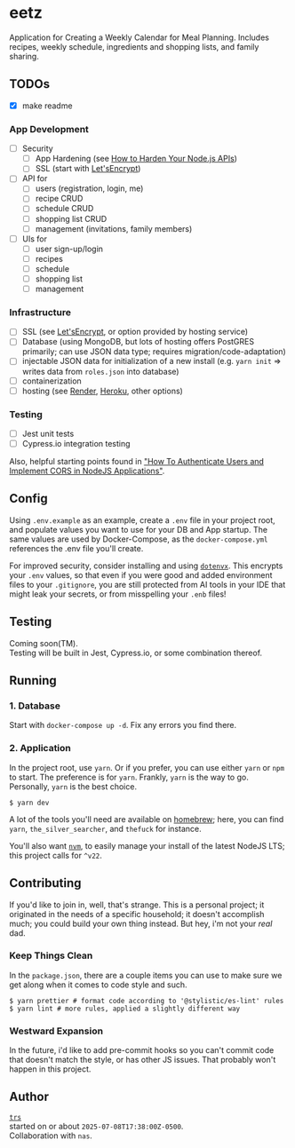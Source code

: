 # eetz

Application for Creating a Weekly Calendar for Meal Planning. Includes recipes, weekly schedule, ingredients and shopping lists, and family sharing.

## TODOs

- [x] make readme

### App Development

- [ ] Security
  - [ ] App Hardening (see [How to Harden Your Node.js APIs](https://www.freecodecamp.org/news/how-to-harden-your-nodejs-apis-security-best-practices/))
  - [ ] SSL (start with [Let'sEncrypt](https://letsencrypt.org))
- [ ] API for
  - [ ] users (registration, login, me)
  - [ ] recipe CRUD
  - [ ] schedule CRUD
  - [ ] shopping list CRUD
  - [ ] management (invitations, family members)
- [ ] UIs for
  - [ ] user sign-up/login
  - [ ] recipes
  - [ ] schedule
  - [ ] shopping list
  - [ ] management

### Infrastructure

- [ ] SSL (see [Let'sEncrypt](https://letsencrypt.org), or option provided by hosting service)
- [ ] Database (using MongoDB, but lots of hosting offers PostGRES primarily; can use JSON data type; requires migration/code-adaptation)
- [ ] injectable JSON data for initialization of a new install (e.g. `yarn init` => writes data from `roles.json` into database)
- [ ] containerization
- [ ] hosting (see [Render](https://render.com/), [Heroku](https://www.heroku.com/), other options)

### Testing

- [ ] Jest unit tests
- [ ] Cypress.io integration testing

Also, helpful starting points found in ["How To Authenticate Users and Implement CORS in NodeJS Applications"](https://www.freecodecamp.org/news/how-to-authenticate-users-and-implement-cors-in-nodejs-applications/).

## Config

Using `.env.example` as an example, create a `.env` file in your project root, and populate values you want to use for your DB and App startup. The same values are used by Docker-Compose, as the `docker-compose.yml` references the .env file you'll create.

For improved security, consider installing and using [`dotenvx`](https://dotenvx.com/). This encrypts your `.env` values, so that even if you were good and added environment files to your `.gitignore`, you are still protected from AI tools in your IDE that might leak your secrets, or from misspelling your `.enb` files!

## Testing

Coming soon(TM).  
Testing will be built in Jest, Cypress.io, or some combination thereof.

## Running

### 1. Database

Start with `docker-compose up -d`. Fix any errors you find there.

### 2. Application

In the project root, use `yarn`. Or if you prefer, you can use either `yarn` or `npm` to start. The preference is for `yarn`. Frankly, `yarn` is the way to go. Personally, `yarn` is the best choice.

```shell
$ yarn dev
```

A lot of the tools you'll need are available on [homebrew](https://brew.sh/); here, you can find `yarn`, `the_silver_searcher`, and `thefuck` for instance.

You'll also want [`nvm`](https://github.com/nvm-sh/nvm?tab=readme-ov-file#installing-and-updating), to easily manage your install of the latest NodeJS LTS; this project calls for `^v22`.

## Contributing

If you'd like to join in, well, that's strange. This is a personal project; it originated in the needs of a specific household; it doesn't accomplish much; you could build your own thing instead. But hey, i'm not your _real_ dad.

### Keep Things Clean

In the `package.json`, there are a couple items you can use to make sure we get along when it comes to code style and such.

```shell
$ yarn prettier # format code according to '@stylistic/es-lint' rules
$ yarn lint # more rules, applied a slightly different way
```

### Westward Expansion

In the future, i'd like to add pre-commit hooks so you can't commit code that doesn't match the style, or has other JS issues. That probably won't happen in this project.

## Author

[`trs`](https://github.com/tuhsteh)  
started on or about `2025-07-08T17:38:00Z-0500`.  
Collaboration with `nas`.
